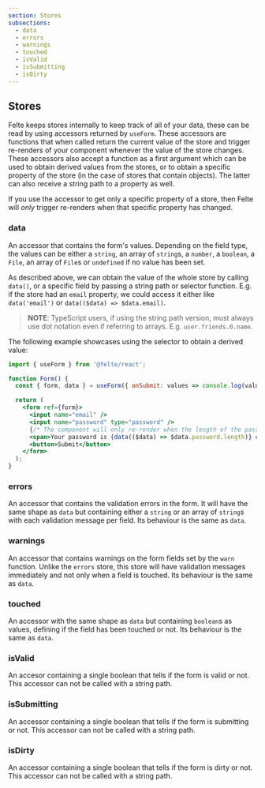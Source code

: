 ```yaml
---
section: Stores
subsections:
  - data
  - errors
  - warnings
  - touched
  - isValid
  - isSubmitting
  - isDirty
---
```


## Stores

Felte keeps stores internally to keep track of all of your data, these can be read by using accessors returned by `useForm`. These accessors are functions that when called return the current value of the store and trigger re-renders of your component whenever the value of the store changes. These accessors also accept a function as a first argument which can be used to obtain derived values from the stores, or to obtain a specific property of the store (in the case of stores that contain objects). The latter can also receive a string path to a property as well.

If you use the accessor to get only a specific property of a store, then Felte will _only_ trigger re-renders when that specific property has changed.

### data

An accessor that contains the form's values. Depending on the field type, the values can be either a `string`, an array of `string`s, a `number`, a `boolean`, a `File`, an array of `File`s or `undefined` if no value has been set.

As described above, we can obtain the value of the whole store by calling `data()`, or a specific field by passing a string path or selector function. E.g. if the store had an `email` property, we could access it either like `data('email')` or `data(($data) => $data.email)`.

> **NOTE**: TypeScript users, if using the string path version, must always use dot notation even if referring to arrays. E.g. `user.friends.0.name`.

The following example showcases using the selector to obtain a derived value:

```jsx
import { useForm } from '@felte/react';

function Form() {
  const { form, data } = useForm({ onSubmit: values => console.log(values) });

  return (
    <form ref={form}>
      <input name="email" />
      <input name="password" type="password" />
      {/* The component will only re-render when the length of the password changes */}
      <span>Your password is {data(($data) => $data.password.length)} characters long</span>
      <button>Submit</button>
    </form>
  );
}
```

### errors

An accessor that contains the validation errors in the form. It will have the same shape as `data` but containing either a `string` or an array of `string`s with each validation message per field. Its behaviour is the same as `data`.

### warnings

An accessor that contains warnings on the form fields set by the `warn` function. Unlike the `errors` store, this store will have validation messages immediately and not only when a field is touched. Its behaviour is the same as `data`.

### touched

An accessor with the same shape as `data` but containing `boolean`s as values, defining if the field has been touched or not. Its behaviour is the same as `data`.

### isValid

An accesor containing a single boolean that tells if the form is valid or not. This accessor can not be called with a string path.

### isSubmitting

An accessor containing a single boolean that tells if the form is submitting or not. This accessor can not be called with a string path.

### isDirty

An accessor containing a single boolean that tells if the form is dirty or not. This accessor can not be called with a string path.
